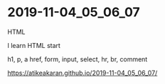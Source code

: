 # 2019-11-04_05_06_07

HTML

I learn HTML start

h1, p, a href, form, input, select,  hr, br, comment 

https://atikeakaran.github.io/2019-11-04_05_06_07/
